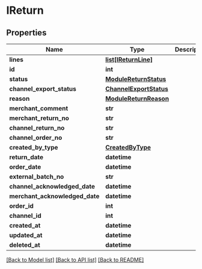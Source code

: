 # IReturn

## Properties
Name | Type | Description | Notes
------------ | ------------- | ------------- | -------------
**lines** | [**list[IReturnLine]**](IReturnLine.md) |  | [optional] 
**id** | **int** |  | [optional] 
**status** | [**ModuleReturnStatus**](ModuleReturnStatus.md) |  | [optional] 
**channel_export_status** | [**ChannelExportStatus**](ChannelExportStatus.md) |  | [optional] 
**reason** | [**ModuleReturnReason**](ModuleReturnReason.md) |  | [optional] 
**merchant_comment** | **str** |  | [optional] 
**merchant_return_no** | **str** |  | [optional] 
**channel_return_no** | **str** |  | [optional] 
**channel_order_no** | **str** |  | [optional] 
**created_by_type** | [**CreatedByType**](CreatedByType.md) |  | [optional] 
**return_date** | **datetime** |  | [optional] 
**order_date** | **datetime** |  | [optional] 
**external_batch_no** | **str** |  | [optional] 
**channel_acknowledged_date** | **datetime** |  | [optional] 
**merchant_acknowledged_date** | **datetime** |  | [optional] 
**order_id** | **int** |  | [optional] 
**channel_id** | **int** |  | [optional] 
**created_at** | **datetime** |  | [optional] 
**updated_at** | **datetime** |  | [optional] 
**deleted_at** | **datetime** |  | [optional] 

[[Back to Model list]](../README.md#documentation-for-models) [[Back to API list]](../README.md#documentation-for-api-endpoints) [[Back to README]](../README.md)

